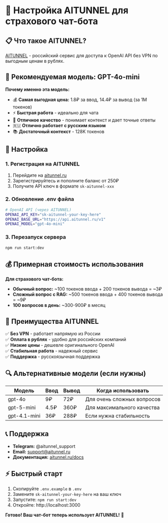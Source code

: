 # 🚀 Настройка AITUNNEL для страхового чат-бота

## 📋 Что такое AITUNNEL?

[AITUNNEL](https://aitunnel.ru/) - российский сервис для доступа к OpenAI API без VPN по выгодным ценам в рублях.

## 🎯 Рекомендуемая модель: GPT-4o-mini

**Почему именно эта модель:**
- 💰 **Самая выгодная цена:** 1.8₽ за ввод, 14.4₽ за вывод (за 1M токенов)
- ⚡ **Быстрая работа** - идеально для чата
- 🧠 **Отличное качество** - понимает контекст и дает точные ответы
- 🇷🇺 **Отлично работает с русским языком**
- 📚 **Достаточный контекст** - 128K токенов

## 🔧 Настройка

### 1. Регистрация на AITUNNEL
1. Перейдите на [aitunnel.ru](https://aitunnel.ru/)
2. Зарегистрируйтесь и пополните баланс от 250₽
3. Получите API ключ в формате `sk-aitunnel-xxx`

### 2. Обновление .env файла
```bash
# OpenAI API (через AITUNNEL)
OPENAI_API_KEY="sk-aitunnel-your-key-here"
OPENAI_BASE_URL="https://api.aitunnel.ru/v1"
OPENAI_MODEL="gpt-4o-mini"
```

### 3. Перезапуск сервера
```bash
npm run start:dev
```

## 💰 Примерная стоимость использования

**Для страхового чат-бота:**
- **Обычный вопрос:** ~100 токенов ввода + 200 токенов вывода = ~3₽
- **Сложный вопрос с RAG:** ~500 токенов ввода + 400 токенов вывода = ~9₽
- **100 вопросов в день:** ~300-900₽ в месяц

## 🚀 Преимущества AITUNNEL

✅ **Без VPN** - работает напрямую из России  
✅ **Оплата в рублях** - удобно для российских компаний  
✅ **Низкие цены** - дешевле оригинального OpenAI  
✅ **Стабильная работа** - надежный сервис  
✅ **Поддержка** - русскоязычная поддержка  

## 🔍 Альтернативные модели (если нужны)

| Модель | Ввод | Вывод | Когда использовать |
|--------|------|-------|-------------------|
| gpt-4o | 9₽ | 72₽ | Для очень сложных вопросов |
| gpt-5-mini | 4.5₽ | 360₽ | Для максимального качества |
| gpt-4.1-mini | 36₽ | 288₽ | Если нужна стабильность |

## 📞 Поддержка

- **Telegram:** @aitunnel_support
- **Email:** support@aitunnel.ru
- **Документация:** [aitunnel.ru/docs](https://aitunnel.ru/docs)

## ⚡ Быстрый старт

1. Скопируйте `.env.example` в `.env`
2. Замените `sk-aitunnel-your-key-here` на ваш ключ
3. Запустите: `npm run start:dev`
4. Откройте: http://localhost:3000

**Готово! Ваш чат-бот теперь использует AITUNNEL!** 🎉
